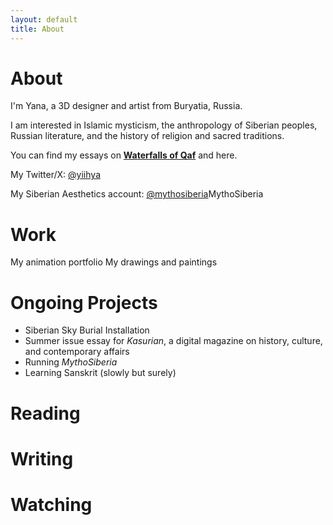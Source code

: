 ```yaml
---
layout: default
title: About
---
```


# About

I'm Yana, a 3D designer and artist from Buryatia, Russia. 

I am interested in Islamic mysticism, the anthropology of Siberian peoples, Russian literature, and the history of religion and sacred traditions.

You can find my essays on [**Waterfalls of Qaf**](https://waterfallsofqaf.substack.com/) and here.

My Twitter/X: [@yiihya](https://x.com/yiihya)

My Siberian Aesthetics account: [@mythosiberia](https://x.com/mythosiberia)MythoSiberia
# Work

My animation portfolio
My drawings and paintings
# Ongoing Projects

- Siberian Sky Burial Installation
- Summer issue essay for _Kasurian_, a digital magazine on history, culture, and contemporary affairs
- Running _MythoSiberia_
- Learning Sanskrit (slowly but surely)

# Reading

# Writing

# Watching